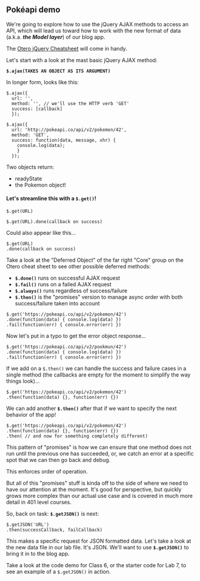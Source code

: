 ## Pokéapi demo

We're going to explore how to use the jQuery AJAX methods to access an API, which will lead us toward how to work with the new format of data (a.k.a. ***the Model layer***) of our blog app.

The [Otero jQuery Cheatsheet](https://oscarotero.com/jquery/) will come in handy.

Let's start with a look at the mast basic jQuery AJAX method:

**`$.ajax(TAKES AN OBJECT AS ITS ARGUMENT)`**

In longer form, looks like this:

```
$.ajax({
  url: '',
  method: '', // we'll use the HTTP verb 'GET'
  success: [callback]
  });
```

```
$.ajax({
  url: 'http://pokeapi.co/api/v2/pokemon/42',
  method: 'GET',
  success: function(data, message, xhr) {
    console.log(data);
    }
  });
```

Two objects return:

 - readyState
 - the Pokemon object!

#### Let's streamline this with a `$.get()`!

```
$.get(URL)
```

```
$.get(URL).done(callback on success)
```

 Could also appear like this...


```
$.get(URL)
.done(callback on success)
```

Take a look at the "Deferred Object" of the far right "Core" group on the Otero cheat sheet to see other possible deferred methods:

- **`$.done()`** runs on successful AJAX request
- **`$.fail()`** runs on a failed AJAX request
- **`$.always()`** runs regardless of success/failure
- **`$.then()`** is the "promises" version to manage async order with both success/failure taken into account

```
$.get('https://pokeapi.co/api/v2/pokemon/42')
.done(function(data) { console.log(data) })
.fail(function(err) { console.error(err) })
```

Now let's put in a typo to get the error object response...

```
$.get('https://pokeapi.co/api/v2/pookmun/42')
.done(function(data) { console.log(data) })
.fail(function(err) { console.error(err) })
```

If we add on a `$.then()` we can handle the success and failure cases in a single method (the callbacks are empty for the moment to simplify the way things look)...

```
$.get('https://pokeapi.co/api/v2/pokemon/42')
.then(function(data) {}, function(err) {})
```

We can add another **`$.then()`** after that if we want to specify the next behavior of the app!

```
$.get('https://pokeapi.co/api/v2/pokemon/42')
.then(function(data) {}, function(err) {})
.then( // and now for something completely different)
```

This pattern of "promises" is how we can ensure that one method does not run until the previous one has succeeded, or, we catch an error at a specific spot that we can then go back and debug.

This enforces order of operation.

But all of this "promises" stuff is kinda off to the side of where we need to have our attention at the moment. It's good for perspective, but quickly grows more complex than our actual use case and is covered in much more detail in 401 level courses.

So, back on task: **`$.getJSON()`** is next:

```
$.getJSON('URL')
.then(successCallback, failCallback)
```
This makes a specific request for JSON formatted data. Let's take a look at the new data file in our lab file. It's JSON. We'll want to use **`$.getJSON()`** to bring it in to the blog app.

Take a look at the code demo for Class 6, or the starter code for Lab 7, to see an example of a `$.getJSON()` in action.
